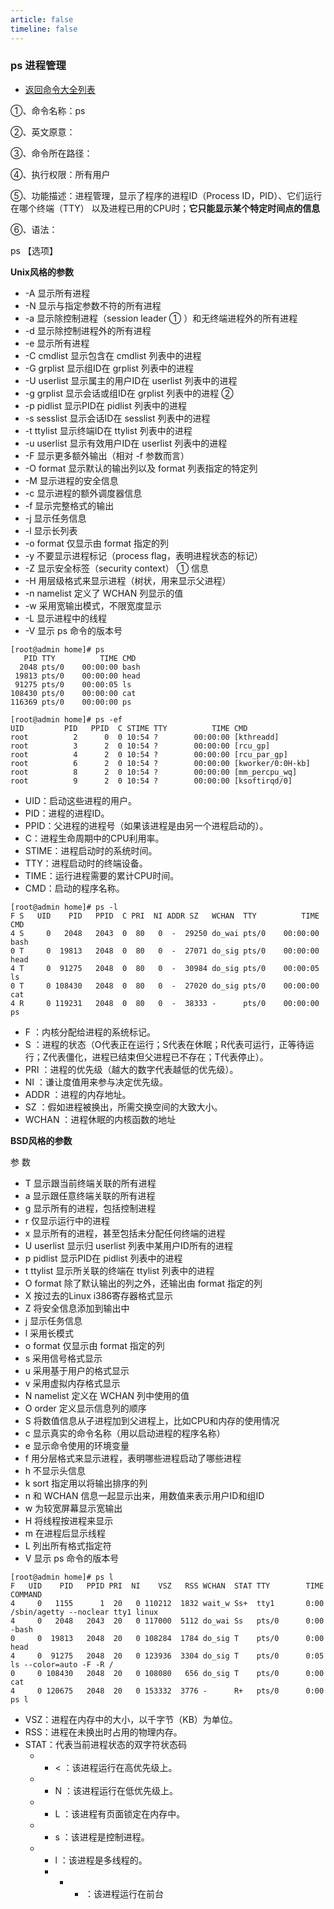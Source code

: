 ```yaml
---
article: false
timeline: false
---
```

### ps 进程管理

- [返回命令大全列表](./command.md#文件管理)

①、命令名称：ps

②、英文原意：

③、命令所在路径：

④、执行权限：所有用户

⑤、功能描述：进程管理，显示了程序的进程ID（Process ID，PID）、它们运行在哪个终端（TTY）
以及进程已用的CPU时；**它只能显示某个特定时间点的信息**

⑥、语法：

ps 【选项】

**Unix风格的参数**

- -A  显示所有进程
- -N  显示与指定参数不符的所有进程
- -a  显示除控制进程（session leader ① ）和无终端进程外的所有进程
- -d  显示除控制进程外的所有进程
- -e  显示所有进程
- -C cmdlist  显示包含在 cmdlist 列表中的进程
- -G grplist  显示组ID在 grplist 列表中的进程
- -U userlist  显示属主的用户ID在 userlist 列表中的进程
- -g grplist  显示会话或组ID在 grplist 列表中的进程 ②
- -p pidlist  显示PID在 pidlist 列表中的进程
- -s sesslist  显示会话ID在 sesslist 列表中的进程
- -t ttylist  显示终端ID在 ttylist 列表中的进程
- -u userlist  显示有效用户ID在 userlist 列表中的进程
- -F  显示更多额外输出（相对 -f 参数而言）
- -O format  显示默认的输出列以及 format 列表指定的特定列
- -M  显示进程的安全信息
- -c  显示进程的额外调度器信息
- -f  显示完整格式的输出
- -j  显示任务信息
- -l  显示长列表
- -o format  仅显示由 format 指定的列
- -y  不要显示进程标记（process flag，表明进程状态的标记）
- -Z  显示安全标签（security context） ① 信息
- -H  用层级格式来显示进程（树状，用来显示父进程）
- -n namelist  定义了 WCHAN 列显示的值
- -w  采用宽输出模式，不限宽度显示
- -L  显示进程中的线程
- -V  显示 ps 命令的版本号

```shell
[root@admin home]# ps
   PID TTY          TIME CMD
  2048 pts/0    00:00:00 bash
 19813 pts/0    00:00:00 head
 91275 pts/0    00:00:05 ls
108430 pts/0    00:00:00 cat
116369 pts/0    00:00:00 ps

[root@admin home]# ps -ef
UID         PID   PPID  C STIME TTY          TIME CMD
root          2      0  0 10:54 ?        00:00:00 [kthreadd]
root          3      2  0 10:54 ?        00:00:00 [rcu_gp]
root          4      2  0 10:54 ?        00:00:00 [rcu_par_gp]
root          6      2  0 10:54 ?        00:00:00 [kworker/0:0H-kb]
root          8      2  0 10:54 ?        00:00:00 [mm_percpu_wq]
root          9      2  0 10:54 ?        00:00:00 [ksoftirqd/0]
```

- UID：启动这些进程的用户。
- PID：进程的进程ID。
- PPID：父进程的进程号（如果该进程是由另一个进程启动的）。
- C：进程生命周期中的CPU利用率。
- STIME：进程启动时的系统时间。
- TTY：进程启动时的终端设备。
- TIME：运行进程需要的累计CPU时间。
- CMD：启动的程序名称。

```shell
[root@admin home]# ps -l
F S   UID    PID   PPID  C PRI  NI ADDR SZ   WCHAN  TTY          TIME CMD
4 S     0   2048   2043  0  80   0  -  29250 do_wai pts/0    00:00:00 bash
0 T     0  19813   2048  0  80   0  -  27071 do_sig pts/0    00:00:00 head
4 T     0  91275   2048  0  80   0  -  30984 do_sig pts/0    00:00:05 ls
0 T     0 108430   2048  0  80   0  -  27020 do_sig pts/0    00:00:00 cat
4 R     0 119231   2048  0  80   0  -  38333 -      pts/0    00:00:00 ps
```

- F ：内核分配给进程的系统标记。
- S ：进程的状态（O代表正在运行；S代表在休眠；R代表可运行，正等待运行；Z代表僵化，进程已结束但父进程已不存在；T代表停止）。
- PRI ：进程的优先级（越大的数字代表越低的优先级）。
- NI ：谦让度值用来参与决定优先级。
- ADDR ：进程的内存地址。
- SZ ：假如进程被换出，所需交换空间的大致大小。
- WCHAN ：进程休眠的内核函数的地址

**BSD风格的参数**

参 数

- T   显示跟当前终端关联的所有进程
- a   显示跟任意终端关联的所有进程
- g   显示所有的进程，包括控制进程
- r   仅显示运行中的进程
- x   显示所有的进程，甚至包括未分配任何终端的进程
- U userlist  显示归 userlist 列表中某用户ID所有的进程
- p pidlist   显示PID在 pidlist 列表中的进程
- t ttylist   显示所关联的终端在 ttylist 列表中的进程
- O format    除了默认输出的列之外，还输出由 format 指定的列
- X   按过去的Linux i386寄存器格式显示
- Z   将安全信息添加到输出中
- j   显示任务信息
- l   采用长模式
- o format        仅显示由 format 指定的列
- s       采用信号格式显示
- u       采用基于用户的格式显示
- v       采用虚拟内存格式显示
- N namelist      定义在 WCHAN 列中使用的值
- O order     定义显示信息列的顺序
- S   将数值信息从子进程加到父进程上，比如CPU和内存的使用情况
- c   显示真实的命令名称（用以启动进程的程序名称）
- e   显示命令使用的环境变量
- f   用分层格式来显示进程，表明哪些进程启动了哪些进程
- h   不显示头信息
- k sort  指定用以将输出排序的列
- n   和 WCHAN 信息一起显示出来，用数值来表示用户ID和组ID
- w   为较宽屏幕显示宽输出
- H   将线程按进程来显示
- m   在进程后显示线程
- L   列出所有格式指定符
- V   显示 ps 命令的版本号

```shell
[root@admin home]# ps l
F   UID    PID   PPID PRI  NI    VSZ   RSS WCHAN  STAT TTY        TIME COMMAND
4     0   1155      1  20   0 110212  1832 wait_w Ss+  tty1       0:00 /sbin/agetty --noclear tty1 linux
4     0   2048   2043  20   0 117000  5112 do_wai Ss   pts/0      0:00 -bash
0     0  19813   2048  20   0 108284  1784 do_sig T    pts/0      0:00 head
4     0  91275   2048  20   0 123936  3304 do_sig T    pts/0      0:05 ls --color=auto -F -R /
0     0 108430   2048  20   0 108080   656 do_sig T    pts/0      0:00 cat
4     0 120675   2048  20   0 153332  3776 -      R+   pts/0      0:00 ps l
```

- VSZ：进程在内存中的大小，以千字节（KB）为单位。
- RSS：进程在未换出时占用的物理内存。
- STAT：代表当前进程状态的双字符状态码
  - - < ：该进程运行在高优先级上。
  - - N ：该进程运行在低优先级上。
  - - L ：该进程有页面锁定在内存中。
  - - s ：该进程是控制进程。
  - - l ：该进程是多线程的。
    - - + ：该进程运行在前台
